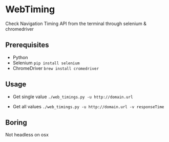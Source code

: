 # WebTiming
Check Navigation Timing API from the terminal through selenium &amp; chromedriver

## Prerequisites

- Python
- Selenium 
```pip install selenium```
- ChromeDriver 
```brew install cromedriver```

## Usage

- Get single value
```./web_timings.py -u http://domain.url```  

- Get all values
```./web_timings.py -u http://domain.url -v responseTime``` 

## Boring
Not headless on osx 

